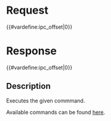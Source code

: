 # Request

{{#vardefine:ipc_offset\|0}}

# Response

{{#vardefine:ipc_offset\|0}}

## Description

Executes the given commmand.

Available commands can be found
[here](CECD_Services#CecCommand "wikilink").